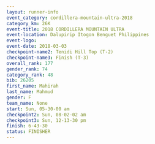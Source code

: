 ```yaml
---
layout: runner-info 
event_category: cordillera-mountain-ultra-2018 
category_km: 26K 
event-title: 2018 CORDILLERA MOUNTAIN ULTRA 
event-location: Dalupirip Itogon Benguet Philippines 
event-logo: 
event-date: 2018-03-03 
checkpoint-name2: Tenidi Hill Top (T-2) 
checkpoint-name3: Finish (T-3) 
overall_rank: 177
gender_rank: 74
category_rank: 48
bib: 26205
first_name: Mahirah
last_name: Mahmud
gender: F
team_name: None
start: Sun, 05-30-00 am
checkpoint2: Sun, 08-02-02 am
checkpoint3: Sun, 12-13-30 pm
finish: 6-43-30
status: FINISHER
---
```


